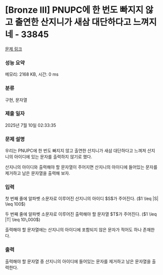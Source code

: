 # [Bronze III] PNUPC에 한 번도 빠지지 않고 출연한 산지니가 새삼 대단하다고 느껴지네 - 33845 

[문제 링크](https://www.acmicpc.net/problem/33845) 

### 성능 요약

메모리: 2168 KB, 시간: 0 ms

### 분류

구현, 문자열

### 제출 일자

2025년 7월 10일 02:33:35

### 문제 설명

<p>우리는 PNUPC에 한 번도 빠지지 않고 출연한 산지니가 새삼 대단하다고 느껴져 산지니의 아이디에 있는 문자를 출력하지 않기로 했다.</p>

<p>산지니의 아이디와 출력해야 할 문자열이 주어지면 산지니의 아이디에 들어있는 문자를 제거하고 남은 문자열을 출력해 보자.</p>

### 입력 

 <p>첫 번째 줄에 알파벳 소문자로 이루어진 산지니의 아이디 $S$가 주어진다. ($1 \leq |S| \leq 100$)</p>

<p>두 번째 줄에 알파벳 소문자로 이루어진 출력해야 할 문자열 $T$가 주어진다. ($1 \leq |T| \leq 10\,000$)</p>

<p>출력해야 할 문자열에는 산지니의 아이디에 포함되지 않은 문자가 적어도 하나 존재한다.</p>

### 출력 

 <p>출력해야 할 문자열 중 산지니의 아이디에 들어있는 문자를 제거하고 남은 문자열을 출력한다.</p>

